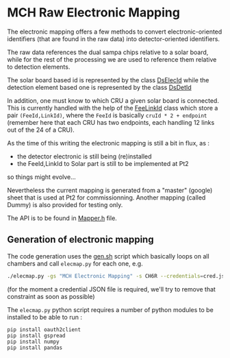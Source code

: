 <!-- doxy
\page refDetectorsMUONMCHRawElecMap Electronic Mapping
/doxy -->

# MCH Raw Electronic Mapping

The electronic mapping offers a few methods to convert electronic-oriented
identifiers (that are found in the raw data) into detector-oriented identifiers.

The raw data references the dual sampa chips relative to a solar board, while
for the rest of the processing we are used to reference them relative to
detection elements.

The solar board based id is represented by the class [DsElecId](include/MCHRawElecMap/DsElecId.h)
while the detection element based one is represented by the class [DsDetId](include/MCHRawElecMap/DsDetId.h)

In addition, one must know to which CRU a given solar board is connected.  This
is currently handled with the help of the
[FeeLinkId](include/MCHRawElecMap/FeeLinkId.h) class which store a pair
`(FeeId,LinkId)`, where the `FeeId` is basically `cruId * 2 + endpoint`
(remember here that each CRU has two endpoints, each handling 12 links out of
the 24 of a CRU).

As the time of this writing the electronic mapping is still a bit in flux, as :

-   the detector electronic is still being (re)installed
-   the FeeId,LinkId to Solar part is still to be implemented at Pt2

so things might evolve...

Nevertheless the current mapping is generated from a "master" (google) sheet
that is used at Pt2 for commissionning.
Another mapping (called Dummy) is also provided for testing only.

The API is to be found in [Mapper.h](include/MCHRawElecMap/Mapper.h) file.

## Generation of electronic mapping

The code generation uses the [gen.sh](src/gen.sh) script which basically loops 
on all chambers and call `elecmap.py` for each one, e.g.

```bash
./elecmap.py -gs "MCH Electronic Mapping" -s CH6R --credentials=cred.json -c CH6R
```

(for the moment a credential JSON file is required, we'll try to remove that
constraint as soon as possible)

The `elecmap.py` python script requires a number of python modules to be 
installed to be able to run : 

```
pip install oauth2client
pip install gspread
pip install numpy
pip install pandas
```
